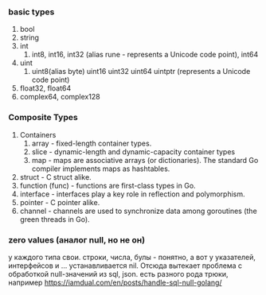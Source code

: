 ### basic types

1. bool
2. string
3. int  
   1. int8, int16, int32 (alias rune - represents a Unicode code point), int64 
4. uint 
   1. uint8(alias byte) uint16 uint32 uint64 uintptr (represents a Unicode code point)
5. float32, float64
6. complex64, complex128 

### Composite Types

1. Containers
   1. array - fixed-length container types.
   2. slice - dynamic-length and dynamic-capacity container types
   3. map - maps are associative arrays (or dictionaries). The standard Go compiler implements maps as hashtables.
2. struct - C struct alike.
3. function (func) - functions are first-class types in Go.
4. interface - interfaces play a key role in reflection and polymorphism.
5. pointer - C pointer alike.
6. channel - channels are used to synchronize data among goroutines (the green threads in Go).




 

### zero values (аналог null, но не он)
у каждого типа свои. строки, числа, булы - понятно,
а вот у указателей, интерфейсов и ... устанавливается nil.
Отсюда вытекает проблема с обработкой null-значений из sql, json. есть разного рода трюки, например https://iamdual.com/en/posts/handle-sql-null-golang/ 
